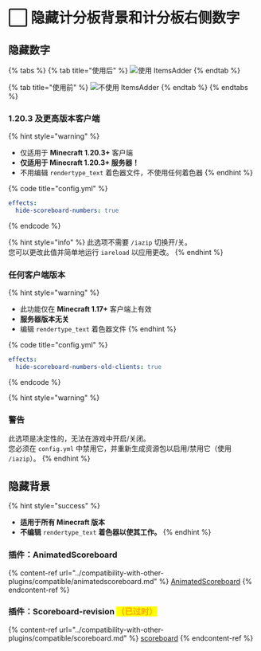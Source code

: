 # ⬜ 隐藏计分板背景和计分板右侧数字

## 隐藏数字

{% tabs %}
{% tab title="使用后" %}
![使用 ItemsAdder](../.gitbook/assets/image\_\(130\).png)
{% endtab %}

{% tab title="使用前" %}
![不使用 ItemsAdder](../.gitbook/assets/image\_\(131\).png)
{% endtab %}
{% endtabs %}

### 1.20.3 及更高版本客户端

{% hint style="warning" %}
* 仅适用于 **Minecraft 1.20.3+** 客户端
* **仅适用于 Minecraft 1.20.3+ 服务器！**
* 不用编辑 `rendertype_text` 着色器文件，不使用任何着色器
{% endhint %}

{% code title="config.yml" %}
```yaml
effects:
  hide-scoreboard-numbers: true
```
{% endcode %}

{% hint style="info" %}
此选项不需要 `/iazip` 切换开/关。\
您可以更改此值并简单地运行 `iareload` 以应用更改。
{% endhint %}

### 任何客户端版本

{% hint style="warning" %}
* 此功能仅在 **Minecraft 1.17+** 客户端上有效
* **服务器版本无关**
* 编辑 `rendertype_text` 着色器文件
{% endhint %}

{% code title="config.yml" %}
```yaml
effects:
  hide-scoreboard-numbers-old-clients: true
```
{% endcode %}

{% hint style="warning" %}
### **警告**

此选项是决定性的，无法在游戏中开启/关闭。\
您必须在 `config.yml` 中禁用它，并重新生成资源包以启用/禁用它（使用 `/iazip`）。
{% endhint %}

## 隐藏背景

{% hint style="success" %}
* **适用于所有 Minecraft 版本**
* **不编辑** `rendertype_text` **着色器以使其工作。**
{% endhint %}

### 插件：AnimatedScoreboard

{% content-ref url="../compatibility-with-other-plugins/compatible/animatedscoreboard.md" %}
[AnimatedScoreboard](../compatibility-with-other-plugins/compatible/animatedscoreboard.md)
{% endcontent-ref %}

### 插件：Scoreboard-revision <mark style="color:orange;">（已过时）</mark>

{% content-ref url="../compatibility-with-other-plugins/compatible/scoreboard.md" %}
[scoreboard](../compatibility-with-other-plugins/compatible/scoreboard.md)
{% endcontent-ref %}
